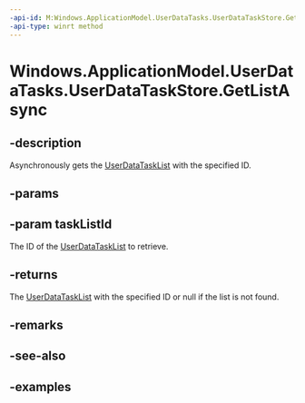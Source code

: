 ```yaml
---
-api-id: M:Windows.ApplicationModel.UserDataTasks.UserDataTaskStore.GetListAsync(System.String)
-api-type: winrt method
---
```


<!-- Method syntax.
public IAsyncOperation<UserDataTaskList> UserDataTaskStore.GetListAsync(String taskListId)
-->

# Windows.ApplicationModel.UserDataTasks.UserDataTaskStore.GetListAsync

## -description
Asynchronously gets the [UserDataTaskList](userdatatasklist.md) with the specified ID.

## -params

## -param taskListId
The ID of the [UserDataTaskList](userdatatasklist.md) to retrieve.

## -returns
The [UserDataTaskList](userdatatasklist.md) with the specified ID or null if the list is not found.

## -remarks

## -see-also

## -examples
